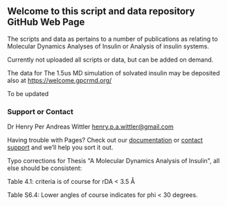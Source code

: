 ## Welcome to this script and data repository GitHub Web Page

The scripts and data as pertains to a number of publications as relating to Molecular Dynamics Analyses of Insulin or Analysis of insulin systems.

Currently not uploaded all scripts or data, but can be added on demand.

The data for The 1.5us MD simulation of solvated insulin may be deposited also at https://welcome.gpcrmd.org/ 

To be updated

### Support or Contact

Dr Henry Per Andreas Wittler
henry.p.a.wittler@gmail.com

Having trouble with Pages? Check out our [documentation](https://help.github.com/categories/github-pages-basics/) or [contact support](https://github.com/contact) and we’ll help you sort it out.




Typo corrections for Thesis "A Molecular Dynamics Analysis of Insulin", all else should be consistent:

Table 4.1: criteria is of course for rDA < 3.5 Å

Table S6.4: Lower angles of course indicates for phi < 30 degrees.
